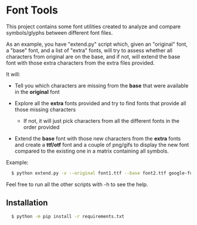 # Font Tools

This project contains some font utilities created to analyze and compare
symbols/glyphs between different font files.

As an example, you have "extend.py" script which, given an "original" font,
a "base" font, and a list of "extra" fonts, will try to assess whether all
characters from original are on the base, and if not, will extend the base
font with those extra characters from the extra files provided.

It will:

- Tell you which characters are missing from the **base** that were available
  in the **original** font

- Explore all the **extra** fonts provided and try to find fonts that provide
  all those missing characters

   - If not, it will just pick characters from all the different fonts in the
     order provided

- Extend the **base** font with those new characters from the **extra** fonts
  and create a **ttf/otf** font and a couple of png/gifs to display the new
  font compared to the existing one in a matrix containing all symbols.

Example:

```bash
  $ python extend.py -v --original font1.ttf --base font2.ttf google-fonts/*.ttf
```

Feel free to run all the other scripts with -h to see the help.

## Installation

```bash
  $ python -m pip install -r requirements.txt
```
